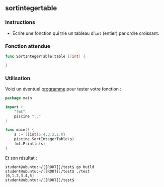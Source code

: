 ## sortintegertable

### Instructions

- Écrire une fonction qui trie un tableau d'`int` (entier) par ordre croissant.

### Fonction attendue

```go
func SortIntegerTable(table []int) {

}
```

### Utilisation

Voici un éventuel [programme](TODO-LINK) pour tester votre fonction :

```go
package main

import (
	"fmt"
	piscine ".."
)

func main() {
	s := []int{5,4,3,2,1,0}
	piscine.SortIntegerTable(s)
	fmt.Println(s)
}
```

Et son résultat :

```console
student@ubuntu:~/[[ROOT]]/test$ go build
student@ubuntu:~/[[ROOT]]/test$ ./test
[0,1,2,3,4,5]
student@ubuntu:~/[[ROOT]]/test$
```
